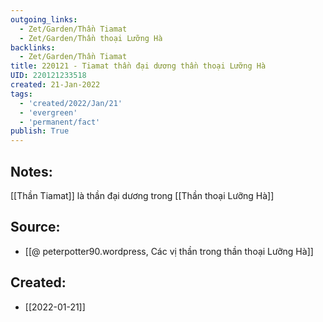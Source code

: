 ```yaml
---
outgoing_links:
  - Zet/Garden/Thần Tiamat
  - Zet/Garden/Thần thoại Lưỡng Hà
backlinks:
  - Zet/Garden/Thần Tiamat
title: 220121 - Tiamat thần đại dương thần thoại Lưỡng Hà
UID: 220121233518
created: 21-Jan-2022
tags:
  - 'created/2022/Jan/21'
  - 'evergreen'
  - 'permanent/fact'
publish: True
---
```

## Notes:
[[Thần Tiamat]] là thần đại dương trong [[Thần thoại Lưỡng Hà]]

## Source:
- [[@ peterpotter90.wordpress, Các vị thần trong thần thoại Lưỡng Hà]]

## Created:
- [[2022-01-21]]
